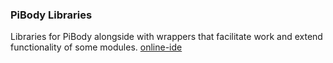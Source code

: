 ### PiBody Libraries
Libraries for PiBody alongside with wrappers that facilitate work and extend functionality of some modules.
[online-ide](https://code.artisan.education)
